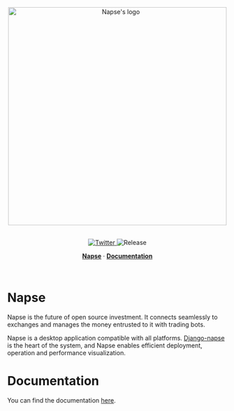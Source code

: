 <div align="center">
<picture>
  <source media="(prefers-color-scheme: dark)" srcset="docs/theme/assets/napse_invest_logo_white.svg">
  <source media="(prefers-color-scheme: light)" srcset="docs/theme/assets/napse_invest_logo_black.svg">
  <img alt="Napse's logo" src="" width=500>
</picture>
</div>


<br>
<p align="center">
  <a href="https://twitter.com/NapseInvest">
    <img src="https://img.shields.io/twitter/follow/NapseInvest?style=flat&label=%40NapseInvest&logo=twitter&color=0bf&logoColor=fff" alt="Twitter" />
  </a>
  <a>  
    <img src="https://img.shields.io/github/v/release/napse-invest/Napse" alt="Release" />
  </a>
</p>

<p align="center">
  <a href="#Napse"><strong>Napse</strong></a> ·
  <a href="#documentation"><strong>Documentation</strong></a>
</p>
<br/>

# Napse

Napse is the future of open source investment. It connects seamlessly to exchanges and manages the money entrusted to it with trading bots.

Napse is a desktop application compatible with all platforms. [Django-napse](https://github.com/napse-invest/django-napse) is the heart of the system, and Napse enables efficient deployment, operation and performance visualization.

# Documentation

You can find the documentation [here](https://napse-invest.github.io/Napse/).